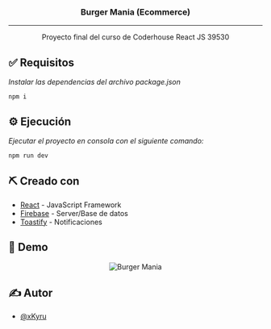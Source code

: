 <h3 align="center">Burger Mania (Ecommerce)</h3>

---

<p align="center"> Proyecto final del curso de Coderhouse React JS 39530
    <br> 
</p>


## ✅ Requisitos

_Instalar las dependencias del archivo package.json_

```
npm i
```

## ⚙️ Ejecución

_Ejecutar el proyecto en consola con el siguiente comando:_

```npm run dev```

## ⛏️ Creado con

- [React](https://reactjs.org) - JavaScript Framework
- [Firebase](https://firebase.google.com) - Server/Base de datos
- [Toastify](https://www.npmjs.com/package/react-toastify) - Notificaciones


## 🔴 Demo 
<p align="center">
  <img src="https://i.imgur.com/tHdUF7Q.gif" title="Burger Mania" />
</p>


## ✍️ Autor

- [@xKyru](https://github.com/xKyru)
